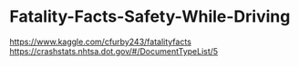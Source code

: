 # Fatality-Facts-Safety-While-Driving
https://www.kaggle.com/cfurby243/fatalityfacts
https://crashstats.nhtsa.dot.gov/#/DocumentTypeList/5
